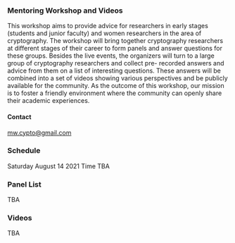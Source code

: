 ### Mentoring Workshop and Videos

This workshop aims to provide advice for researchers in early stages (students and junior faculty) and women researchers in the area of cryptography. The workshop will bring together cryptography researchers at different stages of their career to form panels and answer questions for these groups. Besides the live events, the organizers will turn to a large group of cryptography researchers and collect pre- recorded answers and advice from them on a list of interesting questions. These answers will be combined into a set of videos showing various perspectives and be publicly available for the community. As the outcome of this workshop, our mission is to foster a friendly environment where the community can openly share their academic experiences.

#### Contact
[mw.cypto@gmail.com](mw.cypto@gmail.com)

### Schedule
Saturday August 14 2021
Time TBA

### Panel List
TBA

### Videos
TBA
